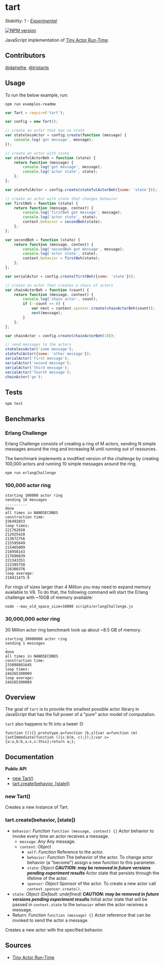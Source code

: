 # tart

_Stability: 1 - [Experimental](https://github.com/tristanls/stability-index#stability-1---experimental)_

[![NPM version](https://badge.fury.io/js/tart.png)](http://npmjs.org/package/tart)

JavaScript implementation of [Tiny Actor Run-Time](https://github.com/organix/tart).

## Contributors

[@dalnefre](https://github.com/dalnefre), [@tristanls](https://github.com/tristanls)

## Usage

To run the below example, run:

    npm run examples-readme

```javascript
var Tart = require('tart');

var config = new Tart();

// create an actor that has no state
var statelessActor = config.create(function (message) {
    console.log('got message', message); 
});

// create an actor with state
var statefulActorBeh = function (state) {
    return function (message) {
        console.log('got message', message);
        console.log('actor state', state);
    };
};

var statefulActor = config.create(statefulActorBeh({some: 'state'}));

// create an actor with state that changes behavior
var firstBeh = function (state) {
    return function (message, context) {
        console.log('firstBeh got message', message);
        console.log('actor state', state);
        context.behavior = secondBeh(state);
    };
};

var secondBeh = function (state) {
    return function (message, context) {
        console.log('secondBeh got message', message);
        console.log('actor state', state);
        context.behavior = firstBeh(state);
    };  
};

var serialActor = config.create(firstBeh({some: 'state'}));

// create an actor that creates a chain of actors
var chainActorBeh = function (count) {
    return function (message, context) {
        console.log('chain actor', count);
        if (--count >= 0) {
            var next = context.sponsor.create(chainActorBeh(count));
            next(message);
        }
    }; 
};

var chainActor = config.create(chainActorBeh(10));

// send messages to the actors
statelessActor('some message');
statefulActor({some: 'other message'});
serialActor('first message');
serialActor('second message');
serialActor('third message');
serialActor('fourth message');
chainActor('go');
```

## Tests

    npm test

## Benchmarks

### Erlang Challenge

Erlang Challenge consists of creating a ring of M actors, sending N simple messages around the ring and increasing M until running out of resources. 

The benchmark implements a modified version of the challenge by creating 100,000 actors and running 10 simple messages around the ring.

    npm run erlangChallenge

### 100,000 actor ring

    starting 100000 actor ring
    sending 10 messages
    ..........
    done
    all times in NANOSECONDS
    construction time:
    336492833
    loop times:
    221762650
    212925428
    213672756
    215595649
    215465809
    216958143
    217696839
    221343351
    222385758
    226308376
    loop average:
    218411475.9

For rings of sizes larger than 4 Million you may need to expand memory available to V8. To do that, the following command will start the Erlang challenge with ~10GB of memory available:

    node --max_old_space_size=10000 scripts/erlangChallenge.js

### 30,000,000 actor ring

30 Million actor ring benchmark took up about ~8.5 GB of memory.

    starting 30000000 actor ring
    sending 1 messages
    .
    done
    all times in NANOSECONDS
    construction time:
    233098891645
    loop times:
    244265390009
    loop average:
    244265390009

## Overview

The goal of `tart` is to provide the smallest possible actor library in JavaScript that has the full power of a "pure" actor model of computation.

`tart` also happens to fit into a tweet :D

    function C(){}.prototype.a=function (b,x){var a=function (m){setImmediate(function (){c.b(m, c);});};var c={a:a,b:b,x:x,s:this};return a;};

## Documentation

**Public API**

  * [new Tart()](#new-tart)
  * [tart.create(behavior, \[state\])](#tartcreatebehavior-state)

### new Tart()

Creates a new instance of Tart.

### tart.create(behavior, [state])

  * `behavior`: _Function_ `function (message, context) {}` Actor behavior to invoke every time an actor receives a message.
    * `message`: _Any_ Any message.
    * `context`: _Object_
      * `self`: _Function_ Reference to the actor.
      * `behavior`: _Function_ The behavior of the actor. To change actor behavior (a "become") assign a new function to this parameter.
      * `state`: _Object_ _**CAUTION: may be removed in future versions pending experiment results**_ Actor state that persists through the lifetime of the actor.
      * `sponsor`: _Object_ Sponsor of the actor. To create a new actor call `context.sponsor.create()`.
  * `state`: _Object_ _(Default: undefined)_ _**CAUTION: may be removed in future versions pending experiment results**_ Initial actor state that will be passed in `context.state` to the `behavior` when the actor receives a message.
  * Return: _Function_ `function (message) {}` Actor reference that can be invoked to send the actor a message.

Creates a new actor with the specified behavior.

## Sources

  * [Tiny Actor Run-Time](https://github.com/organix/tart)
